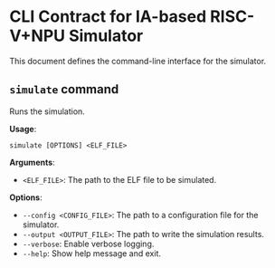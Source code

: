 # CLI Contract for IA-based RISC-V+NPU Simulator

This document defines the command-line interface for the simulator.

## `simulate` command

Runs the simulation.

**Usage**:
```
simulate [OPTIONS] <ELF_FILE>
```

**Arguments**:
- `<ELF_FILE>`: The path to the ELF file to be simulated.

**Options**:
- `--config <CONFIG_FILE>`: The path to a configuration file for the simulator.
- `--output <OUTPUT_FILE>`: The path to write the simulation results.
- `--verbose`: Enable verbose logging.
- `--help`: Show help message and exit.
